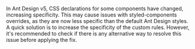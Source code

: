 In Ant Design v5, CSS declarations for some components have changed, increasing specificity. This may cause issues with styled-components overrides, as they are now less specific than the default Ant Design styles. A quick solution is to increase the specificity of the custom rules. However, it's recommended to check if there is any alternative way to resolve this issue before applying the fix.
